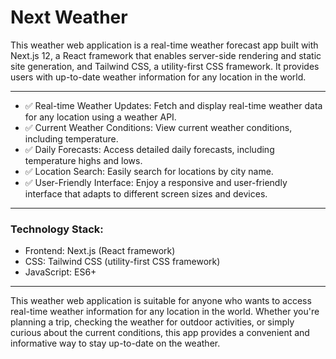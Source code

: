 # Next Weather

This weather web application is a real-time weather forecast app built with Next.js 12, a React framework that enables server-side rendering and static site generation, and Tailwind CSS, a utility-first CSS framework. It provides users with up-to-date weather information for any location in the world.

---

- ✅ Real-time Weather Updates: Fetch and display real-time weather data for any location using a weather API.
- ✅ Current Weather Conditions: View current weather conditions, including temperature.
- ✅ Daily Forecasts: Access detailed daily forecasts, including temperature highs and lows.
- ✅ Location Search: Easily search for locations by city name.
- ✅ User-Friendly Interface: Enjoy a responsive and user-friendly interface that adapts to different screen sizes and devices.

---

### Technology Stack:

- Frontend: Next.js (React framework)
- CSS: Tailwind CSS (utility-first CSS framework)
- JavaScript: ES6+

---

This weather web application is suitable for anyone who wants to access real-time weather information for any location in the world. Whether you're planning a trip, checking the weather for outdoor activities, or simply curious about the current conditions, this app provides a convenient and informative way to stay up-to-date on the weather.
